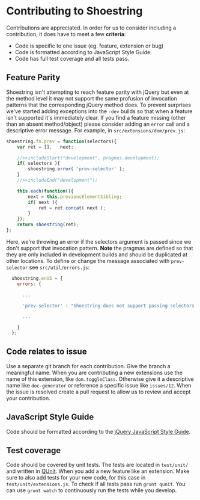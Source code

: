 # Contributing to Shoestring

Contributions are appreciated. In order for us to consider including a contribution, it does have to meet a few **criteria**:

* Code is specific to one issue (eg. feature, extension or bug)
* Code is formatted according to JavaScript Style Guide.
* Code has full test coverage and all tests pass.

## Feature Parity

Shoestring isn't attempting to reach feature parity with jQuery but even at the method level it may not support the same profusion of invocation patterns that the corresponding jQuery method does. To prevent surprises we've started adding exceptions into the `-dev` builds so that when a feature isn't supported it's immediately clear. If you find a feature missing (other than an absent method/object) please consider adding an `error` call and a descriptive error message. For example, in `src/extensions/dom/prev.js`:

```javascript
shoestring.fn.prev = function(selectors){
	var ret = [],	next;

	//>>includeStart("development", pragmas.development);
	if( selectors ){
		shoestring.error( 'prev-selector' );
	}
	//>>includeEnd("development");

	this.each(function(){
		next = this.previousElementSibling;
		if( next ){
			ret = ret.concat( next );
		}
	});
	return shoestring(ret);
};
```

Here, we're throwing an error if the selectors argument is passed since we don't support that invocation pattern. **Note** the pragmas are defined so that they are only included in development builds and should be duplicated at other locations. To define or change the message associated with `prev-selector` see `src/util/errors.js`:

```javascript
  shoestring.enUS = {
    errors: {

      ...

      'prev-selector' : "Shoestring does not support passing selectors into .prev, try .prev().filter(selector)"

      ...

    }
  };

```

## Code relates to issue

Use a separate git branch for each contribution. Give the branch a meaningful name.
When you are contributing a new extensions use the name of this extension, like `dom.toggleClass`.
Otherwise give it a descriptive name like `doc-generator` or reference a specific issue like `issues/12`.
When the issue is resolved create a pull request to allow us to review and accept your contribution.

## JavaScript Style Guide

Code should be formatted according to the [jQuery JavaScript Style Guide](http://contribute.jquery.org/style-guide/).

## Test coverage

Code should be covered by unit tests. The tests are located in `test/unit/` and written in [QUnit](http://qunitjs.com/).
When you add a new feature like an extension. Make sure to also add tests for your new code, for this case in `test/unit/extensions.js`.
To check if all tests pass run `grunt qunit`. You can use `grunt watch` to continuously run the tests while you develop.
